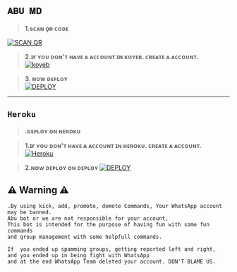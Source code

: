 
## ```𝐀𝐁𝐔 𝐌𝐃```

 
> <b><s1>1.sᴄᴀɴ ǫʀ ᴄᴏᴅᴇ </b></s1> 

 <a href='https://ToxicLeo-MD.akashleo1.repl.co' target="_blank"><img alt='SCAN QR' src='https://img.shields.io/badge/Scan_qr-100000?style=for-the-badge&logo=scan&logoColor=white&labelColor=black&color=black'/></a>


> <b><s1> 2.ɪғ ʏᴏᴜ ᴅᴏɴ'ᴛ ʜᴀᴠᴇ ᴀ ᴀᴄᴄᴏᴜɴᴛ ɪɴ ᴋᴏʏᴇʙ. ᴄʀᴇᴀᴛᴇ ᴀ ᴀᴄᴄᴏᴜɴᴛ. </b></s1>
<br><a href='https://app.koyeb.com/auth/signup' target="_blank"><img alt='koyeb' src='https://img.shields.io/badge/-Create-black?style=for-the-badge&logo=koyeb&logoColor=white'/></a>


> <b><s1> 3. ɴᴏᴡ ᴅᴇᴘʟᴏʏ</b></s1>
    <br>
<a href='https://app.koyeb.com/apps/deploy?type=docker&image=quay.io/afx_toxicleo/toxicleo-md:latest&env[SESSION_ID]&env[WORK_TYPE]=public&env[BOT_INFO]=ToxicLeo,ᴛᴏxɪᴄʟᴇᴏ,https://i.imgur.com/bk3EKWZ.jpeg,https://i.imgur.com/bk3EKWZ.jpeg&env[ANTI_LINK]&env[KOYEB_NAME]=Toxic LeoMD&env[PREFIX]=.&env[RMBG_KEY]&env[PACKNAME]=Toxic Leo&env[SUDO]=919497206865&env[BOT_NAME]=𝚃𝚘𝚡𝚒𝚡𝙻𝚎𝚘-𝙼𝙳&env[OWNER_NAME]=ToxicLeo' target="_blank"><img alt='DEPLOY' src='https://img.shields.io/badge/-DEPLOY-black?style=for-the-badge&logo=koyeb&logoColor=white'/></a>  
***
## ```Heroku```

> <b><s1>.ᴅᴇᴘʟᴏʏ ᴏɴ ʜᴇʀᴏᴋᴜ</b></s1> 

> <b><s1>1.ɪғ ʏᴏᴜ ᴅᴏɴ'ᴛ ʜᴀᴠᴇ ᴀ ᴀᴄᴄᴏᴜɴᴛ ɪɴ ʜᴇʀᴏᴋᴜ. ᴄʀᴇᴀᴛᴇ ᴀ ᴀᴄᴄᴏᴜɴᴛ. </b></s1> 
<a href='https://signup.heroku.com/' target="_blank"><img alt='Heroku' src='https://img.shields.io/badge/-Create-black?style=for-the-badge&logo=heroku&logoColor=white'/></a>

><b><s1>2.ɴᴏᴡ ᴅᴇᴘʟᴏʏ ᴏɴ ᴅᴇᴘʟᴏʏ </b></s1>
<a href='https://hermit.adithyan.ml/deploy-heroku' target="_blank"><img alt='DEPLOY' src='https://img.shields.io/badge/-DEPLOY-black?style=for-the-badge&logo=heroku&logoColor=white'/></a>

## ⚠ Warning ⚠

```
.By using kick, add, promote, demote Commands, Your WhatsApp account may be banned.
Abu bot or we are not responsible for your account, 
This bot is intended for the purpose of having fun with some fun commands 
and group management with some helpfull commands.

If  you ended up spamming groups, getting reported left and right, 
and you ended up in being fight with WhatsApp
and at the end WhatsApp Team deleted your account. DON'T BLAME US.




